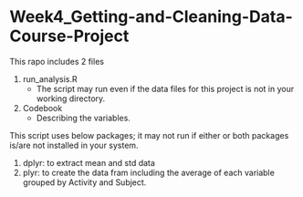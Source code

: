 # Week4_Getting-and-Cleaning-Data-Course-Project
This rapo includes 2 files
 1) run_analysis.R
    - The script may run even if the data files for this project is not in your working directory.
 2) Codebook
    - Describing the variables.

This script uses below packages; it may not run if either or both packages is/are not installed in your system.
 1) dplyr: to extract mean and std data
 2) plyr: to create the data fram including the average of each variable grouped by Activity and Subject.
